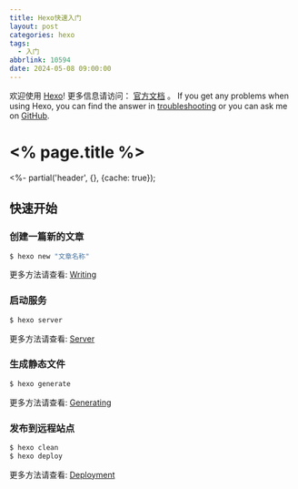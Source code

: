 ```yaml
---
title: Hexo快速入门
layout: post
categories: hexo
tags:
  - 入门
abbrlink: 10594
date: 2024-05-08 09:00:00
---
```

欢迎使用 [Hexo](https://hexo.io/)! 更多信息请访问： [官方文档](https://hexo.io/docs/) 。
If you get any problems when using Hexo, you can find the answer in [troubleshooting](https://hexo.io/docs/troubleshooting.html) or you can ask me on [GitHub](https://github.com/hexojs/hexo/issues).

<h1><% page.title %></h1>

<%- partial('header', {}, {cache: true});

## 快速开始

### 创建一篇新的文章

``` bash
$ hexo new "文章名称"
```

更多方法请查看: [Writing](https://hexo.io/docs/writing.html)

### 启动服务

``` bash
$ hexo server
```

更多方法请查看: [Server](https://hexo.io/docs/server.html)

### 生成静态文件

``` bash
$ hexo generate
```

更多方法请查看: [Generating](https://hexo.io/docs/generating.html)

### 发布到远程站点

``` bash
$ hexo clean
$ hexo deploy
```

更多方法请查看: [Deployment](https://hexo.io/docs/one-command-deployment.html)
